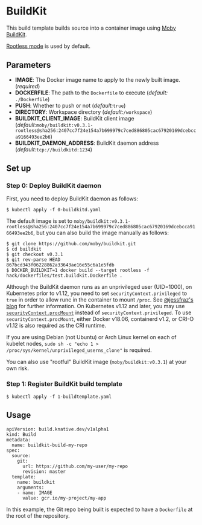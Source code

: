 # BuildKit

This build template builds source into a container image using [Moby BuildKit](https://github.com/moby/buildkit).

[Rootless mode](https://github.com/moby/buildkit/blob/v0.3.1/docs/rootless.md) is used by default.

## Parameters

* **IMAGE**: The Docker image name to apply to the newly built image.
  (_required_)
* **DOCKERFILE**: The path to the `Dockerfile` to execute (_default:_
  `./Dockerfile`)
* **PUSH**: Whether to push or not (_default:_`true`)
* **DIRECTORY**: Workspace directory (_default:_`/workspace`)
* **BUILDKIT_CLIENT_IMAGE**: BuildKit client image (_default:_`moby/buildkit:v0.3.1-rootless@sha256:2407cc7f24e154a7b699979c7ced886805cac67920169dcebcca9166493ee2b6`)
* **BUILDKIT_DAEMON_ADDRESS**: BuildKit daemon address  (_default:_`tcp://buildkitd:1234`)

## Set up

### Step 0: Deploy BuildKit daemon

First, you need to deploy BuildKit daemon as follows:

```console
$ kubectl apply -f 0-buildkitd.yaml
```

The default image is set to `moby/buildkit:v0.3.1-rootless@sha256:2407cc7f24e154a7b699979c7ced886805cac67920169dcebcca9166493ee2b6`, but you can also build the image manually as follows:

```console
$ git clone https://github.com/moby/buildkit.git
$ cd buildkit
$ git checkout v0.3.1
$ git rev-parse HEAD
867bcd343f06228862a33643ae16e55c6a1e5fdb
$ DOCKER_BUILDKIT=1 docker build --target rootless -f hack/dockerfiles/test.buildkit.Dockerfile .
```

Although the BuildKit daemon runs as an unprivileged user (UID=1000), on Kubernetes prior to v1.12, you need to set `securityContext.privileged` to `true` in order to allow runc in the container to mount `/proc`. See [@jessfraz's blog](https://blog.jessfraz.com/post/building-container-images-securely-on-kubernetes/) for further information.
On Kubernetes v1.12 and later, you may use [`securityContext.procMount`](https://github.com/kubernetes/kubernetes/commit/39004e852bb523d0497343705ee2bf42b4e9c3e3) instead of `securityContext.privileged`.
To use `securityContext.procMount`, either Docker v18.06, containerd v1.2, or CRI-O v1.12 is also required as the CRI runtime.

If you are using Debian (not Ubuntu) or Arch Linux kernel on each of kubelet nodes, `sudo sh -c "echo 1 > /proc/sys/kernel/unprivileged_userns_clone"` is required.

You can also use "rootful" BuildKit image (`moby/buildkit:v0.3.1`) at your own risk.

### Step 1: Register BuildKit build template

```console
$ kubectl apply -f 1-buildtemplate.yaml
```

## Usage

```
apiVersion: build.knative.dev/v1alpha1
kind: Build
metadata:
  name: buildkit-build-my-repo
spec:
  source:
    git:
      url: https://github.com/my-user/my-repo
      revision: master
  template:
    name: buildkit
    arguments:
    - name: IMAGE
      value: gcr.io/my-project/my-app
```

In this example, the Git repo being built is expected to have a `Dockerfile` at
the root of the repository.
